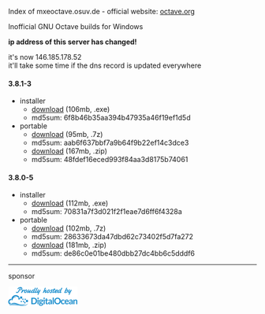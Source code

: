 Index of mxeoctave.osuv.de - official website: [octave.org](http://octave.org)

Inofficial GNU Octave builds for Windows  

**ip address of this server has changed!**  

it's now 146.185.178.52  
it'll take some time if the dns record is updated everywhere



#### 3.8.1-3

* installer   
    * [download](http://mxeoctave.osuv.de/octave-3.8.1-3-installer.exe) (106mb, .exe)
    * md5sum: 6f8b46b35aa394b47935a46f19ef1d5d
* portable  
    * [download](http://mxeoctave.osuv.de/octave-3.8.1-3-portable.7z) (95mb, .7z)
    * md5sum: aab6f637bbf7a9b64f9b22ef14c3dce3
    * [download](http://mxeoctave.osuv.de/octave-3.8.1-3-portable.zip) (167mb, .zip)
    * md5sum: 48fdef16eced993f84aa3d8175b74061

#### 3.8.0-5

* installer
    * [download](http://mxeoctave.osuv.de/octave-3.8.0-5-installer.exe) (112mb, .exe)
    * md5sum: 70831a7f3d021f2f1eae7d6ff6f4328a
* portable  
    * [download](http://mxeoctave.osuv.de/octave-3.8.0-5-portable.7z) (102mb, .7z)
    * md5sum: 28633673da47dbd62c73402f5d7fa272
    * [download](http://mxeoctave.osuv.de/octave-3.8.0-5-portable.zip) (181mb, .zip)
    * md5sum: de86c0e01be480dbb27dc4bb6c5dddf6

----
sponsor  

[<img src="digitalocean.png">](https://digitalocean.com/)
